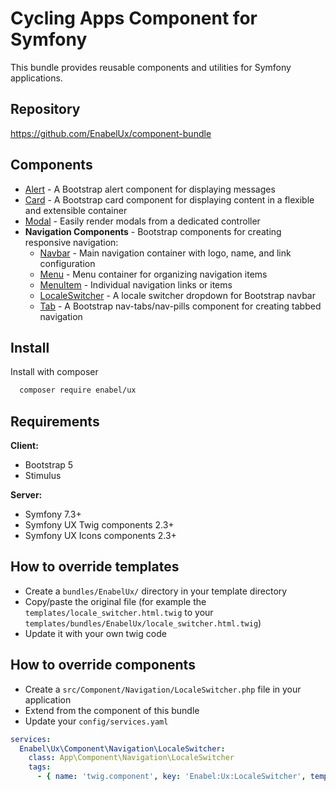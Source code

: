 # Cycling Apps Component for Symfony

This bundle provides reusable components and utilities for Symfony applications.

## Repository

https://github.com/EnabelUx/component-bundle

## Components

- [Alert](Alert/alert.md) - A Bootstrap alert component for displaying messages
- [Card](Card/card.md) - A Bootstrap card component for displaying content in a flexible and extensible container
- [Modal](modal.md) - Easily render modals from a dedicated controller
- **Navigation Components** - Bootstrap components for creating responsive navigation:
  - [Navbar](Navigation/navbar.md) - Main navigation container with logo, name, and link configuration
  - [Menu](Navigation/menu.md) - Menu container for organizing navigation items
  - [MenuItem](Navigation/menuItem.md) - Individual navigation links or items
  - [LocaleSwitcher](LocaleSwitcher/localeSwitcher.md) - A locale switcher dropdown for Bootstrap navbar
  - [Tab](Navigation/tab.md) - A Bootstrap nav-tabs/nav-pills component for creating tabbed navigation

## Install

Install with composer

```bash
  composer require enabel/ux
```

## Requirements

**Client:**
- Bootstrap 5
- Stimulus

**Server:**
- Symfony 7.3+
- Symfony UX Twig components 2.3+
- Symfony UX Icons components 2.3+

## How to override templates

- Create a `bundles/EnabelUx/` directory in your template directory
- Copy/paste the original file (for example the `templates/locale_switcher.html.twig` to your `templates/bundles/EnabelUx/locale_switcher.html.twig`)
- Update it with your own twig code

## How to override components

- Create a `src/Component/Navigation/LocaleSwitcher.php` file in your application
- Extend from the component of this bundle
- Update your `config/services.yaml`

```yaml
services:
  Enabel\Ux\Component\Navigation\LocaleSwitcher:
    class: App\Component\Navigation\LocaleSwitcher
    tags:
      - { name: 'twig.component', key: 'Enabel:Ux:LocaleSwitcher', template: 'templates/bundles/EnabelUx/locale_switcher.html.twig', expose_public_props: true }
```
